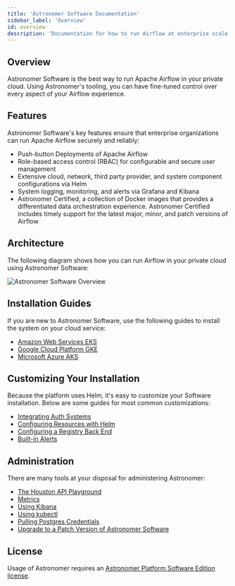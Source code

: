 ```yaml
---
title: 'Astronomer Software Documentation'
sidebar_label: 'Overview'
id: overview
description: 'Documentation for how to run Airflow at enterprise scale with Astronomer Software.'
---
```


## Overview

Astronomer Software is the best way to run Apache Airflow in your private cloud. Using Astronomer's tooling, you can have fine-tuned control over every aspect of your Airflow experience.

## Features

Astronomer Software's key features ensure that enterprise organizations can run Apache Airflow securely and reliably:

- Push-button Deployments of Apache Airflow
- Role-based access control (RBAC) for configurable and secure user management
- Extensive cloud, network, third party provider, and system component configurations via Helm
- System logging, monitoring, and alerts via Grafana and Kibana
- Astronomer Certified, a collection of Docker images that provides a differentiated data orchestration experience. Astronomer Certified includes timely support for the latest major, minor, and patch versions of Airflow

## Architecture

The following diagram shows how you can run Airflow in your private cloud using Astronomer Software:

![Astronomer Software Overview](/img/software/enterpriseArchitecture.svg)

## Installation Guides

If you are new to Astronomer Software, use the following guides to install the system on your cloud service:

* [Amazon Web Services EKS](install-aws-standard.md)
* [Google Cloud Platform GKE](install-gcp-standard.md)
* [Microsoft Azure AKS](install-azure-standard.md)

## Customizing Your Installation

Because the platform uses Helm, it's easy to customize your Software installation. Below are some guides for most common customizations:

* [Integrating Auth Systems](integrate-auth-system.md)
* [Configuring Resources with Helm](manage-platform-users.md)
* [Configuring a Registry Back End](registry-backend.md)
* [Built-in Alerts](platform-alerts.md)

## Administration

There are many tools at your disposal for administering Astronomer:

* [The Houston API Playground](houston-api.md)
* [Metrics](grafana-metrics.md)
* [Using Kibana](kibana-logging.md)
* [Using kubectl](kubectl.md)
* [Pulling Postgres Credentials](access-airflow-database.md)
* [Upgrade to a Patch Version of Astronomer Software](upgrade-astronomer.md/)

## License

Usage of Astronomer requires an [Astronomer Platform Software Edition license](https://github.com/astronomer/astronomer/blob/master/LICENSE).
